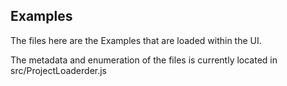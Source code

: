 ## Examples
The files here are the Examples that are loaded within the UI.

The metadata and enumeration of the files is currently located in
src/ProjectLoaderder.js
